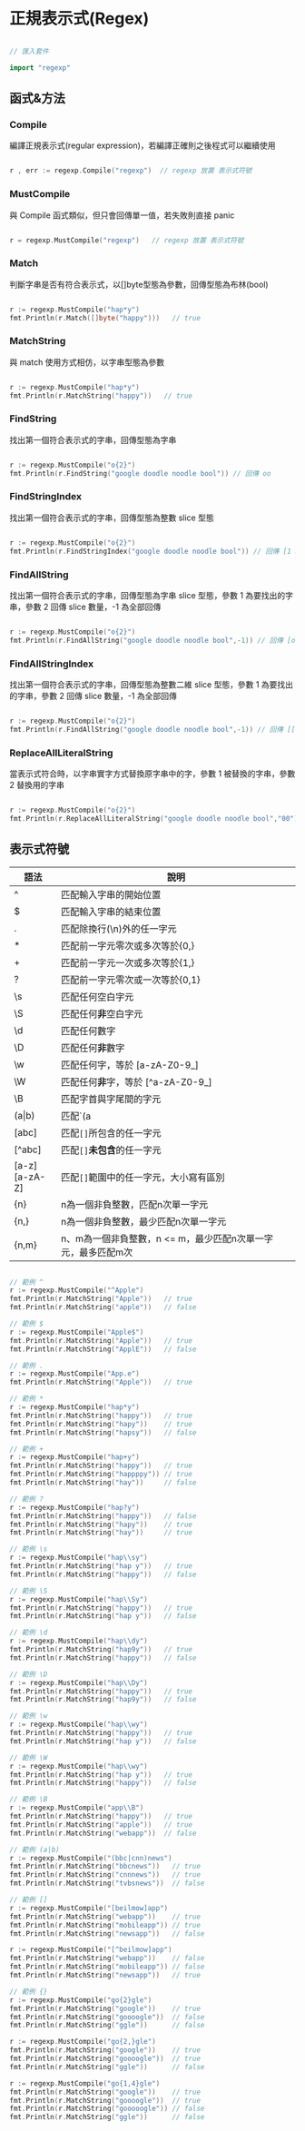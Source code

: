 # 正規表示式(Regex)

```go

// 匯入套件

import "regexp"

```

## 函式&方法

### Compile

編譯正規表示式(regular expression)，若編譯正確則之後程式可以繼續使用

```go

r , err := regexp.Compile("regexp")  // regexp 放置 表示式符號

```

### MustCompile

與 Compile 函式類似，但只會回傳單一值，若失敗則直接 panic

```go

r = regexp.MustCompile("regexp")   // regexp 放置 表示式符號

```

### Match

判斷字串是否有符合表示式，以[]byte型態為參數，回傳型態為布林(bool)

```go

r := regexp.MustCompile("hap*y")
fmt.Println(r.Match([]byte("happy")))   // true

```

### MatchString

與 match 使用方式相仿，以字串型態為參數

```go

r := regexp.MustCompile("hap*y")
fmt.Println(r.MatchString("happy"))   // true

```

### FindString

找出第一個符合表示式的字串，回傳型態為字串

```go

r := regexp.MustCompile("o{2}")
fmt.Println(r.FindString("google doodle noodle bool")) // 回傳 oo  

```

### FindStringIndex

找出第一個符合表示式的字串，回傳型態為整數 slice 型態

```go

r := regexp.MustCompile("o{2}")
fmt.Println(r.FindStringIndex("google doodle noodle bool")) // 回傳 [1 3]

```

### FindAllString

找出第一個符合表示式的字串，回傳型態為字串 slice 型態，參數 1 為要找出的字串，參數 2 回傳 slice 數量，-1 為全部回傳

```go

r := regexp.MustCompile("o{2}")
fmt.Println(r.FindAllString("google doodle noodle bool",-1)) // 回傳 [oo oo oo oo]

```

### FindAllStringIndex

找出第一個符合表示式的字串，回傳型態為整數二維 slice 型態，參數 1 為要找出的字串，參數 2 回傳 slice 數量，-1 為全部回傳

```go

r := regexp.MustCompile("o{2}")
fmt.Println(r.FindAllString("google doodle noodle bool",-1)) // 回傳 [[1 3] [8 10] [15 17] [22 24]]

```

### ReplaceAllLiteralString

當表示式符合時，以字串實字方式替換原字串中的字，參數 1 被替換的字串，參數 2 替換用的字串

```go

r := regexp.MustCompile("o{2}")
fmt.Println(r.ReplaceAllLiteralString("google doodle noodle bool","00"))  // 回傳 g00gle d00dle n00dle b00l

```

## 表示式符號

| 語法 | 說明 |
| ----- | ----- |
| ^ | 匹配輸入字串的開始位置 |
| $ | 匹配輸入字串的結束位置 |
| . | 匹配除換行(\n)外的任一字元 |
| * | 匹配前一字元零次或多次等於{0,} |
| + | 匹配前一字元一次或多次等於{1,} |
| ? | 匹配前一字元零次或一次等於{0,1} |
| \s | 匹配任何空白字元 |
| \S | 匹配任何**非**空白字元 |
| \d | 匹配任何數字 |
| \D | 匹配任何**非**數字 |
| \w | 匹配任何字，等於 [a-zA-Z0-9_] |
| \W | 匹配任何**非**字，等於 [^a-zA-Z0-9_] |
| \B | 匹配字首與字尾間的字元 |
| (a\|b) | 匹配`(a|b)`中的 a 或 b 字元 |
| [abc] | 匹配`[]`所包含的任一字元 |
| [^abc] | 匹配`[]`**未包含**的任一字元 |
| [a-z] <br> [a-zA-Z] | 匹配`[]`範圍中的任一字元，大小寫有區別 |
| {n} | n為一個非負整數，匹配n次單一字元 |
| {n,} | n為一個非負整數，最少匹配n次單一字元 |
| {n,m} | n、m為一個非負整數，n <= m，最少匹配n次單一字元，最多匹配m次 |

```go

// 範例 ^
r := regexp.MustCompile("^Apple")
fmt.Println(r.MatchString("Apple"))   // true
fmt.Println(r.MatchString("apple"))   // false

// 範例 $
r := regexp.MustCompile("Apple$")
fmt.Println(r.MatchString("Apple"))   // true
fmt.Println(r.MatchString("ApplE"))   // false

// 範例 .
r := regexp.MustCompile("App.e")
fmt.Println(r.MatchString("Apple"))   // true

// 範例 *
r := regexp.MustCompile("hap*y")
fmt.Println(r.MatchString("happy"))   // true
fmt.Println(r.MatchString("hapy"))    // true
fmt.Println(r.MatchString("hapsy"))   // false

// 範例 +
r := regexp.MustCompile("hap+y")
fmt.Println(r.MatchString("happy"))   // true
fmt.Println(r.MatchString("happppy")) // true
fmt.Println(r.MatchString("hay"))     // false

// 範例 ?
r := regexp.MustCompile("hap?y")
fmt.Println(r.MatchString("happy"))   // false
fmt.Println(r.MatchString("hapy"))    // true
fmt.Println(r.MatchString("hay"))     // true

// 範例 \s
r := regexp.MustCompile("hap\\sy")
fmt.Println(r.MatchString("hap y"))   // true
fmt.Println(r.MatchString("happy"))   // false

// 範例 \S
r := regexp.MustCompile("hap\\Sy")
fmt.Println(r.MatchString("happy"))   // true
fmt.Println(r.MatchString("hap y"))   // false

// 範例 \d
r := regexp.MustCompile("hap\\dy")
fmt.Println(r.MatchString("hap9y"))   // true
fmt.Println(r.MatchString("happy"))   // false

// 範例 \D
r := regexp.MustCompile("hap\\Dy")
fmt.Println(r.MatchString("happy"))   // true
fmt.Println(r.MatchString("hap9y"))   // false

// 範例 \w
r := regexp.MustCompile("hap\\wy")
fmt.Println(r.MatchString("happy"))   // true
fmt.Println(r.MatchString("hap y"))   // false

// 範例 \W
r := regexp.MustCompile("hap\\wy")
fmt.Println(r.MatchString("hap y"))   // true
fmt.Println(r.MatchString("happy"))   // false

// 範例 \B
r := regexp.MustCompile("app\\B")
fmt.Println(r.MatchString("happy"))   // true
fmt.Println(r.MatchString("apple"))   // true
fmt.Println(r.MatchString("webapp"))  // false

// 範例 (a|b)
r := regexp.MustCompile("(bbc|cnn)news")
fmt.Println(r.MatchString("bbcnews"))   // true
fmt.Println(r.MatchString("cnnnews"))   // true
fmt.Println(r.MatchString("tvbsnews"))  // false

// 範例 []
r := regexp.MustCompile("[beilmow]app")
fmt.Println(r.MatchString("webapp"))    // true
fmt.Println(r.MatchString("mobileapp")) // true
fmt.Println(r.MatchString("newsapp"))   // false

r := regexp.MustCompile("[^beilmow]app")
fmt.Println(r.MatchString("webapp"))    // false
fmt.Println(r.MatchString("mobileapp")) // false
fmt.Println(r.MatchString("newsapp"))   // true

// 範例 {}
r := regexp.MustCompile("go{2}gle")
fmt.Println(r.MatchString("google"))    // true
fmt.Println(r.MatchString("goooogle"))  // false
fmt.Println(r.MatchString("ggle"))      // false

r := regexp.MustCompile("go{2,}gle")
fmt.Println(r.MatchString("google"))    // true
fmt.Println(r.MatchString("goooogle"))  // true
fmt.Println(r.MatchString("ggle"))      // false

r := regexp.MustCompile("go{1,4}gle")
fmt.Println(r.MatchString("google"))    // true
fmt.Println(r.MatchString("goooogle"))  // true
fmt.Println(r.MatchString("gooooogle")) // false
fmt.Println(r.MatchString("ggle"))      // false

```
